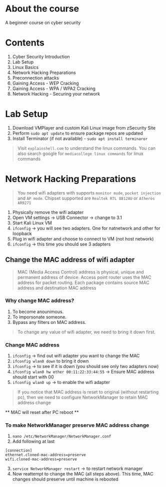 # About the course
A beginner course on cyber security

# Contents
1. Cyber Security Introduction
2. Lab Setup
3. Linux Basics
4. Network Hacking Preparations
5. Preconnection attacks
6. Gaining Access - WEP Cracking
7. Gaining Access - WPA / WPA2 Cracking
8. Network Hacking - Securing your network


# Lab Setup
1. Download VMPlayer and custom Kali Linux image from zSecurity Site
2. Perform `sudo apt update` to ensure package repos are updated
3. Install Terminator (if not available) - `sudo apt install terminaror`
> Visit `explainshell.com` to understand the linux commands. You can also search google for `mediacollege linux commands` for linux commands 

# Network Hacking Preparations
> You need wifi adapters with supports `monitor mode`, `pocket injection` and `AP mode`. Chipset supported are `Realtek RTL 8812AU` or `Atheros AR9271`

1. Physically remove the wifi adapter
2. Open VM settings -> USB Connector -> change to 3.1 
3. Start Kali Linux VM
4. `ifconfig` -> you will see two adapters. One for natnetwork and other for loopback
4. Plug in wifi adapter and choose to connect to VM (not host network)
5. `ifconfig` -> this time you should see 3 adapters

## Change the MAC address of wifi adapter
> MAC (Media Access Control) address is physical, unique and permanent address of device. Access point router uses the MAC address for packet routing. Each package contains source MAC address and destination MAC address

### Why change MAC address? 
1. To become anounimous.
2. To imporsonate someone.
3. Bypass any filters on MAC address.

> To change any value of wifi adapter, we need to bring it down first. 

### Change MAC address
1. `ifconfig` -> find out wifi adapter you want to change the MAC
2. `ifconfig wlan0 down` to bring it down
3. `ifconfig` -> to see if it is down (you should see only two adapters now)
4. `ifconfig wlan0 hw ether 00:11:22:33:44:55` -> Ensure MAC address should start with 00
5. `ifconfig wlan0 up` -> to enable the wifi adapter 

> If you notice that MAC address is reset to original (without restarting pc), then we need to configure NetworkManager to retain MAC address change

** MAC will reset after PC reboot **

### To make NetworkManager preserve MAC address change
1. `nano /etc/NetworkManager/NetworkManager.conf` 
2. Add following at last
```
[connection]
ethernet.cloned-mac-address=preserve
wifi.cloned-mac-address=preserve
```
3. `service NetworkManager restart` -> to restart network manager
4. Now reattempt to change the MAC (all steps above). This time, MAC changes should preserve until machine is rebooted

